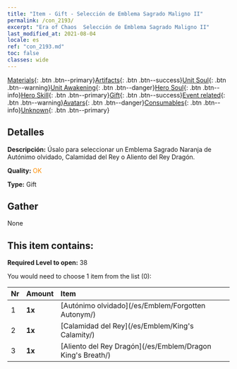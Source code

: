 ```yaml
---
title: "Item - Gift - Selección de Emblema Sagrado Maligno II"
permalink: /con_2193/
excerpt: "Era of Chaos  Selección de Emblema Sagrado Maligno II"
last_modified_at: 2021-08-04
locale: es
ref: "con_2193.md"
toc: false
classes: wide
---
```

 [Materials](/ItemsES/){: .btn .btn--primary}[Artifacts](/ItemsES/Artifacts/){: .btn .btn--success}[Unit Soul](/ItemsES/UnitSoul/){: .btn .btn--warning}[Unit Awakening](/ItemsES/UnitAwakening/){: .btn .btn--danger}[Hero Soul](/ItemsES/HeroSoul/){: .btn .btn--info}[Hero Skill](/ItemsES/HeroSkill/){: .btn .btn--primary}[Gift](/ItemsES/Gift/){: .btn .btn--success}[Event related](/ItemsES/Events/){: .btn .btn--warning}[Avatars](/ItemsES/Avatars/){: .btn .btn--danger}[Consumables](/ItemsES/Consumables/){: .btn .btn--info}[Unknown](/ItemsES/Unknown/){: .btn .btn--primary}

## Detalles
 **Descripción:** Úsalo para seleccionar un Emblema Sagrado Naranja de Autónimo olvidado, Calamidad del Rey o Aliento del Rey Dragón.

 **Quality:** <span style="color: #FF8C00">OK</span>

 **Type:** Gift

## Gather

  None

## This item contains:

 **Required Level to open:** 38

 You would need to choose 1 item from the list (0):

  | Nr | Amount |     Item    |
  |:---|:-------|:------------|
  | 1 |  **1x** | [Autónimo olvidado](/es/Emblem/Forgotten Autonym/) |  | 
  | 2 |  **1x** | [Calamidad del Rey](/es/Emblem/King's Calamity/) |  | 
  | 3 |  **1x** | [Aliento del Rey Dragón](/es/Emblem/Dragon King's Breath/) |  | 

